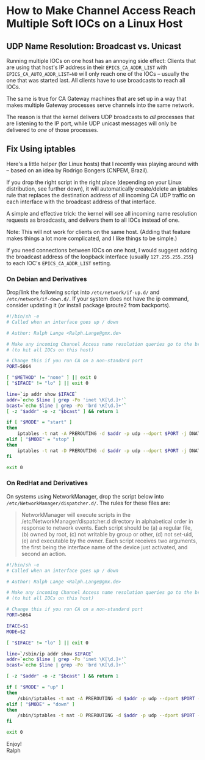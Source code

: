 # How to Make Channel Access Reach Multiple Soft IOCs on a Linux Host

## UDP Name Resolution: Broadcast vs. Unicast

Running multiple IOCs on one host has an annoying side effect: Clients that are using that host's IP address in their `EPICS_CA_ADDR_LIST` with `EPICS_CA_AUTO_ADDR_LIST=NO` will only reach one of the IOCs – usually the one that was started last. All clients have to use broadcasts to reach all IOCs.

The same is true for CA Gateway machines that are set up in a way that makes multiple Gateway processes serve channels into the same network.

The reason is that the kernel delivers UDP broadcasts to _all_ processes that are listening to the IP port, while UDP unicast messages will only be delivered to _one_ of those processes.

## Fix Using iptables

Here's a little helper (for Linux hosts) that I recently was playing around with – based on an idea by Rodrigo Bongers (CNPEM, Brazil).

If you drop the right script in the right place (depending on your Linux distribution, see further down), it will automatically create/delete an iptables rule that replaces the destination address of all incoming CA UDP traffic on each interface with the broadcast address of that interface.

A simple and effective trick: the kernel will see all incoming name resolution requests as broadcasts, and delivers them to all IOCs instead of one.

Note: This will not work for clients on the same host. (Adding that feature makes things a lot more complicated, and I like things to be simple.)

If you need connections between IOCs on one host, I would suggest adding the broadcast address of the loopback interface (usually `127.255.255.255`) to each IOC's `EPICS_CA_ADDR_LIST` setting.

### On Debian and Derivatives

Drop/link the following script into `/etc/network/if-up.d/` and `/etc/network/if-down.d/`.
If your system does not have the ip command, consider updating it (or install package iproute2 from backports).

``` sh
#!/bin/sh -e
# Called when an interface goes up / down

# Author: Ralph Lange <Ralph.Lange@gmx.de>

# Make any incoming Channel Access name resolution queries go to the broadcast address
# (to hit all IOCs on this host)

# Change this if you run CA on a non-standard port
PORT=5064

[ "$METHOD" != "none" ] || exit 0
[ "$IFACE" != "lo" ] || exit 0

line=`ip addr show $IFACE`
addr=`echo $line | grep -Po 'inet \K[\d.]+'`
bcast=`echo $line | grep -Po 'brd \K[\d.]+'`
[ -z "$addr" -o -z "$bcast" ] && return 1

if [ "$MODE" = "start" ]
then
    iptables -t nat -A PREROUTING -d $addr -p udp --dport $PORT -j DNAT --to-destination $bcast
elif [ "$MODE" = "stop" ]
then
    iptables -t nat -D PREROUTING -d $addr -p udp --dport $PORT -j DNAT --to-destination $bcast
fi

exit 0
```

### On RedHat and Derivatives

On systems using NetworkManager, drop the script below into `/etc/NetworkManager/dispatcher.d/`. The rules for these files are:

> NetworkManager will execute scripts in the /etc/NetworkManager/dispatcher.d directory in alphabetical order in response to network events. Each script should be (a) a regular file, (b) owned by root, \(c\) not writable by group or other, (d) not set-uid, (e) and executable by the owner. Each script receives two arguments, the first being the interface name of the device just activated, and second an action.

``` sh
#!/bin/sh -e
# Called when an interface goes up / down

# Author: Ralph Lange <Ralph.Lange@gmx.de>

# Make any incoming Channel Access name resolution queries go to the broadcast address
# (to hit all IOCs on this host)

# Change this if you run CA on a non-standard port
PORT=5064

IFACE=$1
MODE=$2

[ "$IFACE" != "lo" ] || exit 0

line=`/sbin/ip addr show $IFACE`
addr=`echo $line | grep -Po 'inet \K[\d.]+'`
bcast=`echo $line | grep -Po 'brd \K[\d.]+'`

[ -z "$addr" -o -z "$bcast" ] && return 1

if [ "$MODE" = "up" ]
then
    /sbin/iptables -t nat -A PREROUTING -d $addr -p udp --dport $PORT -j DNAT --to-destination $bcast
elif [ "$MODE" = "down" ]
then
    /sbin/iptables -t nat -D PREROUTING -d $addr -p udp --dport $PORT -j DNAT --to-destination $bcast
fi

exit 0
```

Enjoy!  
Ralph

